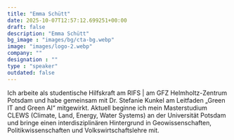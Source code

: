 ```yaml
---
title: "Emma Schütt"
date: 2025-10-07T12:57:12.699251+00:00
draft: false
description: "Emma Schütt"
bg_image : "images/bg/cta-bg.webp"
image: "images/logo-2.webp"
company: ""
designation : ""
type : "speaker"
outdated: false
---
```


Ich arbeite als studentische Hilfskraft am RIFS | am GFZ Helmholtz-Zentrum Potsdam und habe gemeinsam mit Dr. Stefanie Kunkel am Leitfaden „Green IT and Green AI“ mitgewirkt. Aktuell beginne ich mein Masterstudium CLEWS (Climate, Land, Energy, Water Systems) an der Universität Potsdam und bringe einen interdisziplinären Hintergrund in Geowissenschaften, Politikwissenschaften und Volkswirtschaftslehre mit.
